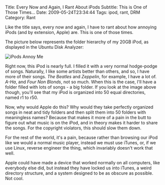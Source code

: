 Title: Every Now and Again, I Rant About iPods
Subtitle: This is One of Those Times&hellip;
Date: 2009-05-24T23:34:44
Tags: ipod, rant, DRM
Category: Rant

Like the title says, every now and again, I have to rant about how annoying
iPods (and by extension, Apple) are. This is one of those times.

The picture below represents the folder hierarchy of my 20GB iPod, 
as displayed in the Ubuntu Disk Analyzer:

![iPods Annoy Me]({filename}/images/ipods%20annoy%20me.png)

Right now, this iPod is nearly full. I filled it with a very normal 
hodge-podge of songs. Naturally, I like some artists better than others, 
and so, I have more of their songs. *The Beatles* and *Zeppelin*, for example, 
I have a lot of. *A-Ha*, and *Four Non Blonds*, not so much. When this is the 
case, I'll have a folder filled with lots of songs - a big folder. If you 
look at the image above though, you'll see that my iPod is organized into 
50 equal directories, named r1 to r50.

Now, why would Apple do this? Why would they take perfectly organized songs
in neat and tidy folders and then split them into 50 folders with 
meaningless names? Because that makes it more of a pain in the butt to 
figure out what music is on the iPod, and in theory makes it harder to 
share the songs. For the copyright violators, this should slow them down. 

For the rest of the world, it's a pain, because rather than browsing our 
iPod like we would a normal music player, instead we must use iTunes, or, 
if we use Linux, reverse engineer the thing, which invariably doesn't work 
that well. 

Apple could have made a device that worked normally on all computers, 
like everybody else did, but instead they have locked us into iTunes, 
a weird directory structure, and a system designed to be as obscure as 
possible. Not cool.
